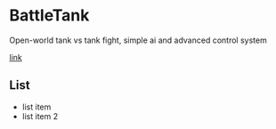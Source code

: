 # BattleTank
Open-world tank vs tank fight, simple ai and advanced control system

[link](www.google.ca)

## List
* list item
* list item 2
